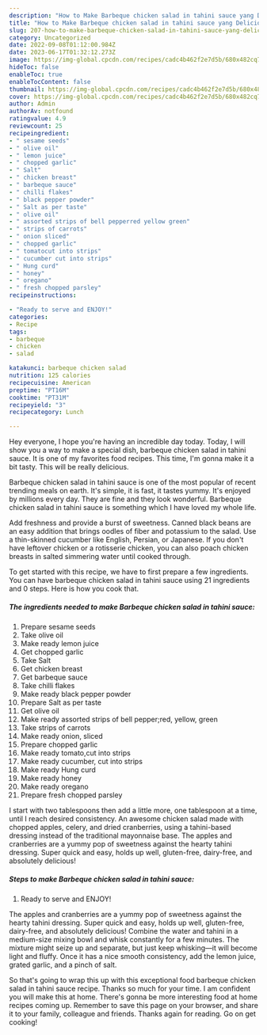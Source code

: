 ```yaml
---
description: "How to Make Barbeque chicken salad in tahini sauce yang Delicious"
title: "How to Make Barbeque chicken salad in tahini sauce yang Delicious"
slug: 207-how-to-make-barbeque-chicken-salad-in-tahini-sauce-yang-delicious
category: Uncategorized
date: 2022-09-08T01:12:00.984Z
date: 2023-06-17T01:32:12.273Z
image: https://img-global.cpcdn.com/recipes/cadc4b462f2e7d5b/680x482cq70/barbeque-chicken-salad-in-tahini-sauce-recipe-main-photo.jpg
hideToc: false
enableToc: true
enableTocContent: false
thumbnail: https://img-global.cpcdn.com/recipes/cadc4b462f2e7d5b/680x482cq70/barbeque-chicken-salad-in-tahini-sauce-recipe-main-photo.jpg
cover: https://img-global.cpcdn.com/recipes/cadc4b462f2e7d5b/680x482cq70/barbeque-chicken-salad-in-tahini-sauce-recipe-main-photo.jpg
author: Admin
authorAv: notfound
ratingvalue: 4.9
reviewcount: 25
recipeingredient:
- " sesame seeds"
- " olive oil"
- " lemon juice"
- " chopped garlic"
- " Salt"
- " chicken breast"
- " barbeque sauce"
- " chilli flakes"
- " black pepper powder"
- " Salt as per taste"
- " olive oil"
- " assorted strips of bell pepperred yellow green"
- " strips of carrots"
- " onion sliced"
- " chopped garlic"
- " tomatocut into strips"
- " cucumber cut into strips"
- " Hung curd"
- " honey"
- " oregano"
- " fresh chopped parsley"
recipeinstructions:

- "Ready to serve and ENJOY!"
categories:
- Recipe
tags:
- barbeque
- chicken
- salad

katakunci: barbeque chicken salad 
nutrition: 125 calories
recipecuisine: American
preptime: "PT16M"
cooktime: "PT31M"
recipeyield: "3"
recipecategory: Lunch

---
```



Hey everyone, I hope you're having an incredible day today. Today, I will show you a way to make a special dish, barbeque chicken salad in tahini sauce. It is one of my favorites food recipes. This time, I'm gonna make it a bit tasty. This will be really delicious.

Barbeque chicken salad in tahini sauce is one of the most popular of recent trending meals on earth. It's simple, it is fast, it tastes yummy. It's enjoyed by millions every day. They are fine and they look wonderful. Barbeque chicken salad in tahini sauce is something which I have loved my whole life.

Add freshness and provide a burst of sweetness. Canned black beans are an easy addition that brings oodles of fiber and potassium to the salad. Use a thin-skinned cucumber like English, Persian, or Japanese. If you don&#39;t have leftover chicken or a rotisserie chicken, you can also poach chicken breasts in salted simmering water until cooked through.


To get started with this recipe, we have to first prepare a few ingredients. You can have barbeque chicken salad in tahini sauce using 21 ingredients and 0 steps. Here is how you cook that.

<!--inarticleads1-->

##### The ingredients needed to make Barbeque chicken salad in tahini sauce:

1. Prepare  sesame seeds
1. Take  olive oil
1. Make ready  lemon juice
1. Get  chopped garlic
1. Take  Salt
1. Get  chicken breast
1. Get  barbeque sauce
1. Take  chilli flakes
1. Make ready  black pepper powder
1. Prepare  Salt as per taste
1. Get  olive oil
1. Make ready  assorted strips of bell pepper;red, yellow, green
1. Take  strips of carrots
1. Make ready  onion, sliced
1. Prepare  chopped garlic
1. Make ready  tomato,cut into strips
1. Make ready  cucumber, cut into strips
1. Make ready  Hung curd
1. Make ready  honey
1. Make ready  oregano
1. Prepare  fresh chopped parsley


I start with two tablespoons then add a little more, one tablespoon at a time, until I reach desired consistency. An awesome chicken salad made with chopped apples, celery, and dried cranberries, using a tahini-based dressing instead of the traditional mayonnaise base. The apples and cranberries are a yummy pop of sweetness against the hearty tahini dressing. Super quick and easy, holds up well, gluten-free, dairy-free, and absolutely delicious! 

<!--inarticleads2-->

##### Steps to make Barbeque chicken salad in tahini sauce:


1. Ready to serve and ENJOY!

The apples and cranberries are a yummy pop of sweetness against the hearty tahini dressing. Super quick and easy, holds up well, gluten-free, dairy-free, and absolutely delicious! Combine the water and tahini in a medium-size mixing bowl and whisk constantly for a few minutes. The mixture might seize up and separate, but just keep whisking—it will become light and fluffy. Once it has a nice smooth consistency, add the lemon juice, grated garlic, and a pinch of salt. 

So that's going to wrap this up with this exceptional food barbeque chicken salad in tahini sauce recipe. Thanks so much for your time. I am confident you will make this at home. There's gonna be more interesting food at home recipes coming up. Remember to save this page on your browser, and share it to your family, colleague and friends. Thanks again for reading. Go on get cooking!
